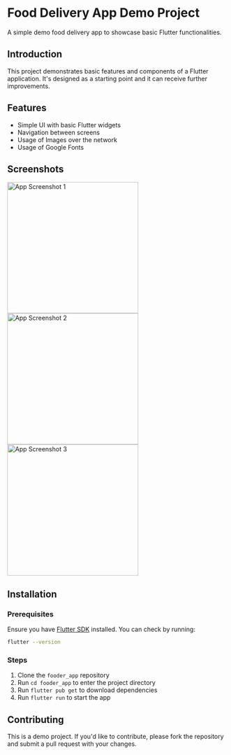 # Food Delivery App Demo Project
A simple demo food delivery app to showcase basic Flutter functionalities.

## Introduction
This project demonstrates basic features and components of a Flutter application. It's designed as a starting point and it can receive further improvements.

## Features
- Simple UI with basic Flutter widgets
- Navigation between screens
- Usage of Images over the network
- Usage of Google Fonts

## Screenshots
<img src="https://i.ibb.co/GQMTVq1/flutter-01.png" alt="App Screenshot 1" height="300"/> <img src="https://i.ibb.co/0YjvxS0/flutter-02.png" alt="App Screenshot 2" height="300"/> <img src="https://i.ibb.co/rHPvVfp/flutter-03.png" alt="App Screenshot 3" height="300"/>

## Installation
### Prerequisites
Ensure you have [Flutter SDK](https://docs.flutter.dev/get-started/install) installed. You can check by running:

```bash
flutter --version
```

### Steps
1. Clone the `fooder_app` repository
2. Run `cd fooder_app` to enter the project directory
3. Run `flutter pub get` to download dependencies
4. Run `flutter run` to start the app

## Contributing
This is a demo project. If you'd like to contribute, please fork the repository and submit a pull request with your changes.